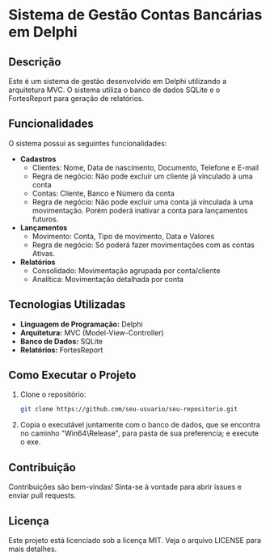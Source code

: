 # Sistema de Gestão Contas Bancárias em Delphi

## Descrição
Este é um sistema de gestão desenvolvido em Delphi utilizando a arquitetura MVC. O sistema utiliza o banco de dados SQLite e o FortesReport para geração de relatórios.

## Funcionalidades
O sistema possui as seguintes funcionalidades:
- **Cadastros**
  - Clientes: Nome, Data de nascimento, Documento, Telefone e E-mail
  -   Regra de negócio: Não pode excluir um cliente já vinculado à uma conta 
  - Contas: Cliente, Banco e Número da conta
  -    Regra de negócio: Não pode excluir uma conta já vinculada à uma movimentação. Porém poderá inativar a conta para lançamentos futuros.
- **Lançamentos**
  - Movimento: Conta, Tipo de movimento, Data e Valores
  -    Regra de negócio: Só poderá fazer movimentações com as contas Ativas.
- **Relatórios**
  - Consolidado: Movimentação agrupada por conta/cliente
  - Analítica: Movimentação detalhada por conta

## Tecnologias Utilizadas
- **Linguagem de Programação:** Delphi
- **Arquitetura:** MVC (Model-View-Controller)
- **Banco de Dados:** SQLite
- **Relatórios:** FortesReport

## Como Executar o Projeto
1. Clone o repositório:
   ```bash
   git clone https://github.com/seu-usuario/seu-repositorio.git
2. Copia o executável juntamente com o banco de dados, que se encontra no caminho "Win64\Release", para pasta de sua preferencia; e execute o exe.

## Contribuição
Contribuições são bem-vindas! Sinta-se à vontade para abrir issues e enviar pull requests.

## Licença
Este projeto está licenciado sob a licença MIT. Veja o arquivo LICENSE para mais detalhes.
